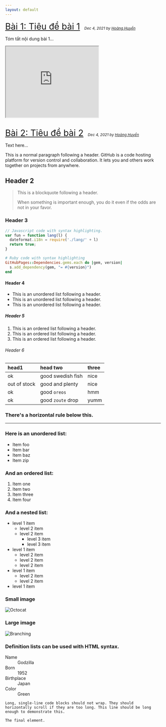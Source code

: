 ```yaml
---
layout: default
---
```


<!-- Text can be **bold**, _italic_, or ~~strikethrough~~. -->

<!-- [Link to another page](./another-page.html). -->

<!-- There should be whitespace between paragraphs. -->

<!-- There should be whitespace between paragraphs. We recommend including a README, or a file with information about your project. -->

<!-- # [Bài 1](./posts/post_001.html)
---
<small>- _Dec 4, 2021 by <a href="https://www.facebook.com/hoang.huyen.332" target="_blank">Hoàng Huyền</a>_</small> -->
<span style="font-size: 28px;">[Bài 1: Tiêu đề bài 1](./posts/post_001.html)</span>
<span style="font-size: 12px;">&nbsp;&nbsp; _Dec 4, 2021 by <a href="https://www.facebook.com/hoang.huyen.332" target="_blank">Hoàng Huyền</a>_</span>
<!-- <hr> -->

Tóm tắt nội dung bài 1...
<iframe width="300" height="230"
  src="https://www.youtube.com/embed/hxmUjXXTmpU">
</iframe>
<br/><br/>

<!-- # Bài 2
---
<small>- _Dec 4, 2021 by <a href="https://www.facebook.com/hoang.huyen.332" target="_blank">Hoàng Huyền</a>_</small> -->
<span style="font-size: 28px;">[Bài 2: Tiêu đề bài 2](./posts/post_002.html)</span>
<span style="font-size: 12px;">&nbsp;&nbsp; _Dec 4, 2021 by <a href="https://www.facebook.com/hoang.huyen.332" target="_blank">Hoàng Huyền</a>_</span>
<!-- <hr> -->

Text here...

This is a normal paragraph following a header. GitHub is a code hosting platform for version control and collaboration. It lets you and others work together on projects from anywhere.

## Header 2

> This is a blockquote following a header.
>
> When something is important enough, you do it even if the odds are not in your favor.

### Header 3

```js
// Javascript code with syntax highlighting.
var fun = function lang(l) {
  dateformat.i18n = require('./lang/' + l)
  return true;
}
```

```ruby
# Ruby code with syntax highlighting
GitHubPages::Dependencies.gems.each do |gem, version|
  s.add_dependency(gem, "= #{version}")
end
```

#### Header 4

*   This is an unordered list following a header.
*   This is an unordered list following a header.
*   This is an unordered list following a header.

##### Header 5

1.  This is an ordered list following a header.
2.  This is an ordered list following a header.
3.  This is an ordered list following a header.

###### Header 6

| head1        | head two          | three |
|:-------------|:------------------|:------|
| ok           | good swedish fish | nice  |
| out of stock | good and plenty   | nice  |
| ok           | good `oreos`      | hmm   |
| ok           | good `zoute` drop | yumm  |

### There's a horizontal rule below this.

* * *

### Here is an unordered list:

*   Item foo
*   Item bar
*   Item baz
*   Item zip

### And an ordered list:

1.  Item one
1.  Item two
1.  Item three
1.  Item four

### And a nested list:

- level 1 item
  - level 2 item
  - level 2 item
    - level 3 item
    - level 3 item
- level 1 item
  - level 2 item
  - level 2 item
  - level 2 item
- level 1 item
  - level 2 item
  - level 2 item
- level 1 item

### Small image

![Octocat](https://github.githubassets.com/images/icons/emoji/octocat.png)

### Large image

![Branching](https://guides.github.com/activities/hello-world/branching.png)


### Definition lists can be used with HTML syntax.

<dl>
<dt>Name</dt>
<dd>Godzilla</dd>
<dt>Born</dt>
<dd>1952</dd>
<dt>Birthplace</dt>
<dd>Japan</dd>
<dt>Color</dt>
<dd>Green</dd>
</dl>

```
Long, single-line code blocks should not wrap. They should horizontally scroll if they are too long. This line should be long enough to demonstrate this.
```

```
The final element.
```
